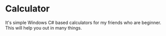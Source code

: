 # Calculator
It's simple Windows C# based calculators for my friends who are beginner. This will help you out in many things. 
